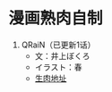 # 漫画熟肉自制

1. QRaiN（已更新1话）
   - 文：井上ぼくろ
   - イラスト：春
   - [生肉地址](https://sutekicomic.com/comics/f0e40720-784d-4796-9bcd-9e93eaa75178/8961e15b-b9a0-401e-aa15-281f8bfb5eee/reader)
